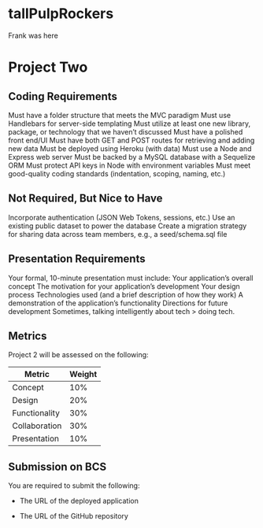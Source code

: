 # tallPulpRockers
Frank was here
# Project Two

## Coding Requirements
Must have a folder structure that meets the MVC paradigm
Must use Handlebars for server-side templating
Must utilize at least one new library, package, or technology that we haven’t discussed
Must have a polished front end/UI
Must have both GET and POST routes for retrieving and adding new data
Must be deployed using Heroku (with data)
Must use a Node and Express web server
Must be backed by a MySQL database with a Sequelize ORM
Must protect API keys in Node with environment variables
Must meet good-quality coding standards  (indentation, scoping, naming, etc.)

## Not Required, But Nice to Have
Incorporate authentication (JSON Web Tokens, sessions, etc.)
Use an existing public dataset to power the database
Create a migration strategy for sharing data across team members, e.g., a seed/schema.sql file


## Presentation Requirements

Your formal, 10-minute presentation must include:
Your application’s overall concept
The motivation for your application’s development
Your design process
Technologies used (and a brief description of how they work)
A demonstration of the application’s functionality
Directions for future development
Sometimes, talking intelligently about tech > doing tech.

## Metrics
Project 2 will be assessed on the following:

| Metric        | Weight | 
| ---           | ---    |
| Concept       | 10%    |
| Design        | 20%    |
| Functionality | 30%    |
| Collaboration | 30%    |
| Presentation  | 10%    |


## Submission on BCS

You are required to submit the following:

* The URL of the deployed application

* The URL of the GitHub repository